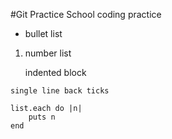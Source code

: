#Git Practice 
School coding practice 

* bullet list

1. number list

    indented block

`single line back ticks`

```
list.each do |n|
    puts n
end
```